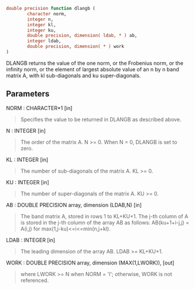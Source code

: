 ```fortran
double precision function dlangb (
        character norm,
        integer n,
        integer kl,
        integer ku,
        double precision, dimension( ldab, * ) ab,
        integer ldab,
        double precision, dimension( * ) work
)
```

DLANGB  returns the value of the one norm,  or the Frobenius norm, or
the  infinity norm,  or the element of  largest absolute value  of an
n by n band matrix  A,  with kl sub-diagonals and ku super-diagonals.

## Parameters
NORM : CHARACTER\*1 [in]
> Specifies the value to be returned in DLANGB as described
> above.

N : INTEGER [in]
> The order of the matrix A.  N >= 0.  When N = 0, DLANGB is
> set to zero.

KL : INTEGER [in]
> The number of sub-diagonals of the matrix A.  KL >= 0.

KU : INTEGER [in]
> The number of super-diagonals of the matrix A.  KU >= 0.

AB : DOUBLE PRECISION array, dimension (LDAB,N) [in]
> The band matrix A, stored in rows 1 to KL+KU+1.  The j-th
> column of A is stored in the j-th column of the array AB as
> follows:
> AB(ku+1+i-j,j) = A(i,j) for max(1,j-ku)<=i<=min(n,j+kl).

LDAB : INTEGER [in]
> The leading dimension of the array AB.  LDAB >= KL+KU+1.

WORK : DOUBLE PRECISION array, dimension (MAX(1,LWORK)), [out]
> where LWORK >= N when NORM = 'I'; otherwise, WORK is not
> referenced.
